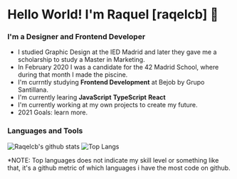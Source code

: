 # Hello World! I'm Raquel [raqelcb] 👋

### I'm a Designer and Frontend Developer

- I studied Graphic Design at the IED Madrid and later they gave me a scholarship to study a Master in Marketing.
- In February 2020 I was a candidate for the 42 Madrid School, where during that month I made the piscine.
- I'm currntly studying **Frontend Development** at Bejob by Grupo Santillana.
- I'm currently learing **JavaScript** **TypeScript** **React**
- I'm currently working at my own projects to create my future.
- 2021 Goals: learn more.

### Languages and Tools

![Raqelcb's github stats](https://github-readme-stats.vercel.app/api?username=raqelcb&show_icons=true&count_private=true)
![Top Langs](https://github-readme-stats.vercel.app/api/top-langs/?username=raqelcb&layout=compact)


*NOTE: Top languages does not indicate my skill level or something like that, it's a github metric of which languages i have the most code on github.
